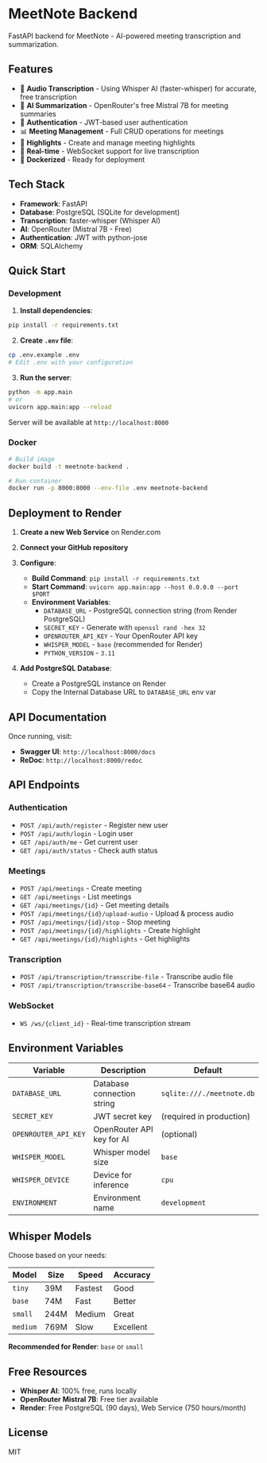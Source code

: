# MeetNote Backend

FastAPI backend for MeetNote - AI-powered meeting transcription and summarization.

## Features

- 🎤 **Audio Transcription** - Using Whisper AI (faster-whisper) for accurate, free transcription
- 🤖 **AI Summarization** - OpenRouter's free Mistral 7B for meeting summaries
- 🔐 **Authentication** - JWT-based user authentication
- 📊 **Meeting Management** - Full CRUD operations for meetings
- 🎯 **Highlights** - Create and manage meeting highlights
- 🔄 **Real-time** - WebSocket support for live transcription
- 🐳 **Dockerized** - Ready for deployment

## Tech Stack

- **Framework**: FastAPI
- **Database**: PostgreSQL (SQLite for development)
- **Transcription**: faster-whisper (Whisper AI)
- **AI**: OpenRouter (Mistral 7B - Free)
- **Authentication**: JWT with python-jose
- **ORM**: SQLAlchemy

## Quick Start

### Development

1. **Install dependencies**:
```bash
pip install -r requirements.txt
```

2. **Create `.env` file**:
```bash
cp .env.example .env
# Edit .env with your configuration
```

3. **Run the server**:
```bash
python -m app.main
# or
uvicorn app.main:app --reload
```

Server will be available at `http://localhost:8000`

### Docker

```bash
# Build image
docker build -t meetnote-backend .

# Run container
docker run -p 8000:8000 --env-file .env meetnote-backend
```

## Deployment to Render

1. **Create a new Web Service** on Render.com
2. **Connect your GitHub repository**
3. **Configure**:
   - **Build Command**: `pip install -r requirements.txt`
   - **Start Command**: `uvicorn app.main:app --host 0.0.0.0 --port $PORT`
   - **Environment Variables**:
     - `DATABASE_URL` - PostgreSQL connection string (from Render PostgreSQL)
     - `SECRET_KEY` - Generate with `openssl rand -hex 32`
     - `OPENROUTER_API_KEY` - Your OpenRouter API key
     - `WHISPER_MODEL` - `base` (recommended for Render)
     - `PYTHON_VERSION` - `3.11`

4. **Add PostgreSQL Database**:
   - Create a PostgreSQL instance on Render
   - Copy the Internal Database URL to `DATABASE_URL` env var

## API Documentation

Once running, visit:
- **Swagger UI**: `http://localhost:8000/docs`
- **ReDoc**: `http://localhost:8000/redoc`

## API Endpoints

### Authentication
- `POST /api/auth/register` - Register new user
- `POST /api/auth/login` - Login user
- `GET /api/auth/me` - Get current user
- `GET /api/auth/status` - Check auth status

### Meetings
- `POST /api/meetings` - Create meeting
- `GET /api/meetings` - List meetings
- `GET /api/meetings/{id}` - Get meeting details
- `POST /api/meetings/{id}/upload-audio` - Upload & process audio
- `POST /api/meetings/{id}/stop` - Stop meeting
- `POST /api/meetings/{id}/highlights` - Create highlight
- `GET /api/meetings/{id}/highlights` - Get highlights

### Transcription
- `POST /api/transcription/transcribe-file` - Transcribe audio file
- `POST /api/transcription/transcribe-base64` - Transcribe base64 audio

### WebSocket
- `WS /ws/{client_id}` - Real-time transcription stream

## Environment Variables

| Variable | Description | Default |
|----------|-------------|---------|
| `DATABASE_URL` | Database connection string | `sqlite:///./meetnote.db` |
| `SECRET_KEY` | JWT secret key | (required in production) |
| `OPENROUTER_API_KEY` | OpenRouter API key for AI | (optional) |
| `WHISPER_MODEL` | Whisper model size | `base` |
| `WHISPER_DEVICE` | Device for inference | `cpu` |
| `ENVIRONMENT` | Environment name | `development` |

## Whisper Models

Choose based on your needs:

| Model | Size | Speed | Accuracy |
|-------|------|-------|----------|
| `tiny` | 39M | Fastest | Good |
| `base` | 74M | Fast | Better |
| `small` | 244M | Medium | Great |
| `medium` | 769M | Slow | Excellent |

**Recommended for Render**: `base` or `small`

## Free Resources

- **Whisper AI**: 100% free, runs locally
- **OpenRouter Mistral 7B**: Free tier available
- **Render**: Free PostgreSQL (90 days), Web Service (750 hours/month)

## License

MIT
